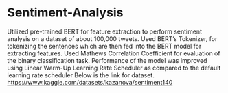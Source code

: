 # Sentiment-Analysis
Utilized pre-trained BERT for feature extraction to perform sentiment analysis on a dataset of about 100,000 tweets.
Used BERT’s Tokenizer, for tokenizing the sentences which are then fed into the BERT model for extracting features.
Used Mathews Correlation Coefficient for evaluation of the binary classification task. 
Performance of the model was improved using Linear Warm-Up Learning Rate Scheduler as compared to the default learning rate scheduler
Below is the link for dataset.
https://www.kaggle.com/datasets/kazanova/sentiment140
